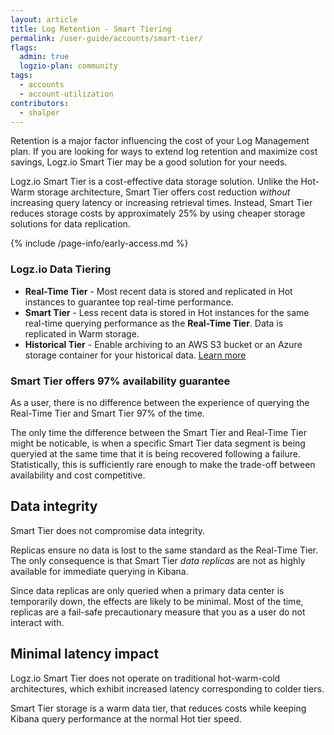 ```yaml
---
layout: article
title: Log Retention - Smart Tiering
permalink: /user-guide/accounts/smart-tier/
flags:
  admin: true
  logzio-plan: community
tags:
  - accounts
  - account-utilization
contributors:
  - shalper
---
```


Retention is a major factor influencing the cost of your Log Management plan. If you are looking for ways to extend log retention and maximize cost savings, Logz.io Smart Tier may be a good solution for your needs.

Logz.io Smart Tier is a cost-effective data storage solution. Unlike the Hot-Warm storage architecture, Smart Tier offers cost reduction _without_ increasing query latency or increasing retrieval times. Instead, Smart Tier reduces storage costs by approximately 25% by using cheaper storage solutions for data replication.

{% include /page-info/early-access.md %}

### Logz.io Data Tiering

* **Real-Time Tier** - Most recent data is stored and replicated in Hot instances to guarantee top real-time performance.
* **Smart Tier** - Less recent data is stored in Hot instances for the same real-time querying performance as the **Real-Time Tier**. Data is replicated in Warm storage.
* **Historical Tier** - Enable archiving to an AWS S3 bucket or an Azure storage container for your historical data. [Learn more](/user-guide/archive-and-restore/)


### Smart Tier offers 97% availability guarantee

As a user, there is no difference between the experience of querying the Real-Time Tier and Smart Tier 97% of the time.

The only time the difference between the Smart Tier and Real-Time Tier might be noticable, is when a specific Smart Tier data segment is being queryied at the same time that it is being recovered following a failure. Statistically, this is sufficiently rare enough to make the trade-off between availability and cost competitive.

## Data integrity

Smart Tier does not compromise data integrity.

Replicas ensure no data is lost to the same standard as the Real-Time Tier. The only consequence is that Smart Tier _data replicas_ are not as highly available for immediate querying in Kibana.

Since data replicas are only queried when a primary data center is temporarily down, the effects are likely to be minimal. Most of the time, replicas are a fail-safe precautionary measure that you as a user do not interact with.

## Minimal latency impact

Logz.io Smart Tier does not operate on traditional hot-warm-cold architectures, which exhibit increased latency corresponding to colder tiers.

Smart Tier storage is a warm data tier, that reduces costs while keeping Kibana query performance at the normal Hot tier speed.
